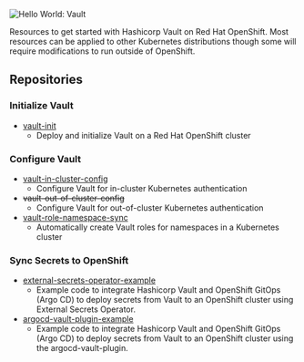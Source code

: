 ![Hello World: Vault](https://raw.githubusercontent.com/hello-world-vault/.github/main/profile/cover.png)

Resources to get started with Hashicorp Vault on Red Hat OpenShift. Most resources can be applied to other Kubernetes distributions though some will require modifications to run outside of OpenShift.

## Repositories

### Initialize Vault

- [vault-init]
	- Deploy and initialize Vault on a Red Hat OpenShift cluster

### Configure Vault

- [vault-in-cluster-config]
	- Configure Vault for in-cluster Kubernetes authentication
- <s>vault-out-of-cluster-config</s>
	- Configure Vault for out-of-cluster Kubernetes authentication
- [vault-role-namespace-sync]
	- Automatically create Vault roles for namespaces in a Kubernetes cluster

### Sync Secrets to OpenShift

- [external-secrets-operator-example]
	- Example code to integrate Hashicorp Vault and OpenShift GitOps (Argo CD) to deploy secrets from Vault to an OpenShift cluster using External Secrets Operator.
- [argocd-vault-plugin-example]
	- Example code to integrate Hashicorp Vault and OpenShift GitOps (Argo CD) to deploy secrets from Vault to an OpenShift cluster using the argocd-vault-plugin.

[argocd-vault-plugin-example]: https://github.com/hello-world-vault/argo-vault-plugin-example
[external-secrets-operator-example]: https://github.com/hello-world-vault/external-secrets-operator-example
[vault-in-cluster-config]: https://github.com/hello-world-vault/vault-in-cluster-config
[vault-init]: https://github.com/hello-world-vault/vault-init
[vault-role-namespace-sync]: https://github.com/hello-world-vault/vault-role-namespace-sync
